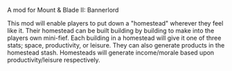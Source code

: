 A mod for Mount & Blade II: Bannerlord

This mod will enable players to put down a "homestead" wherever they feel like it.
Their homestead can be built building by building to make into the players own mini-fief.
Each building in a homestead will give it one of three stats; space, productivity, or leisure. They can also generate products in the homestead stash.
Homesteads will generate income/morale based upon productivity/leisure respectively.